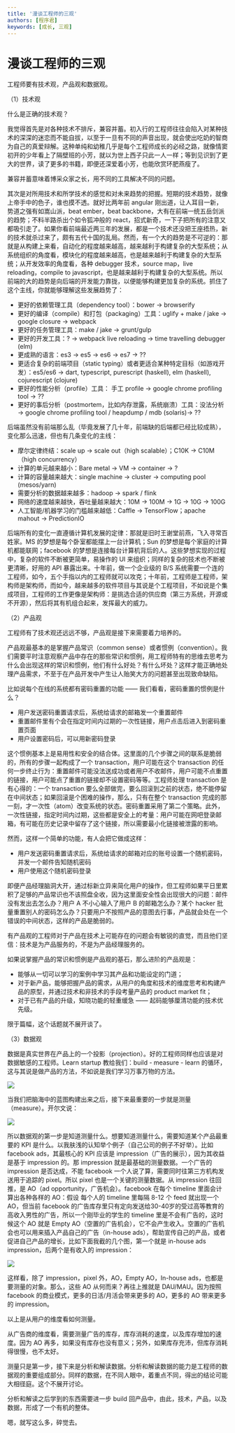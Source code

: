 ```yaml
---
title: '漫谈工程师的三观'
authors: [程序君]
keywords: [成长, 三观]
---
```


# 漫谈工程师的三观

工程师要有技术观，产品观和数据观。

（1）技术观

什么是正确的技术观？

我觉得首先是对各种技术不排斥，兼容并蓄。初入行的工程师往往会陷入对某种技术的深深的迷恋而不能自拔，以至于一旦有不同的声音出现，就会使出吃奶的智商为自己的真爱辩解。这种单纯和幼稚几乎是每个工程师成长的必经之路，就像情窦初开的少年看上了隔壁班的小芳，就以为世上西子只此一人一样；等到见识到了更大的世界，读了更多的书籍，即便还深爱着小芳，也能欣赏环肥燕瘦了。

兼容并蓄意味着博采众家之长，用不同的工具解决不同的问题。

其次是对所用技术和所学技术的感觉和对未来趋势的把握。短期的技术趋势，就像上帝手中的色子，谁也摸不透。就好比两年前 angular 刚出道，让人耳目一新，势道之强有如嵩山派，beat ember，beat backbone，大有在前端一统五岳剑派的趋势；不料半路杀出个如令狐冲般的 react，招式新奇，一下子把所有的注意又都吸引走了。如果你看前端最近两三年的发展，都是一个技术还没把王座捂热，新的技术就杀过来了，颇有五代十国的乱局。然而，有一个大的趋势是不可逆的：那就是从构建上来看，自动化的程度越来越高，越来越利于构建复杂的大型系统；从系统组织的角度看，模块化的程度越来越高，也是越来越利于构建复杂的大型系统；从开发效率的角度看，各种 debugger 技术，source map，live reloading，compile to javascript，也是越来越利于构建复杂的大型系统。所以前端的大的趋势是向后端的开发能力靠拢，以便能够构建更加复杂的系统。抓住了这个主线，你就能够理解这些发展趋势了：

* 更好的依赖管理工具（dependency tool）：bower -> browserify
* 更好的编译（compile）和打包（packaging）工具：uglify + make / jake -> google closure -> webpack
* 更好的任务管理工具：make / jake -> grunt/gulp
* 更好的开发工具：? -> webpack live reloading -> time travelling debugger (elm)
* 更成熟的语言：es3 -> es5 -> es6 -> es7 -> ??
* 更适合复杂的前端项目（static typing）或者更适合某种特定目标（如游戏开发）：es5/es6 -> dart, typescript, purescript (haskell), elm (haskell), cojurescript (clojure)
* 更好的性能分析（profile）工具： 手工 profile -> google chrome profiling tool -> ??
* 更好的事后分析（postmortem，比如内存泄露，系统崩溃）工具：没法分析 -> google chrome profiling tool / heapdump / mdb (solaris)-> ??

后端虽然没有前端那么乱（毕竟发展了几十年，前端缺的后端都已经比较成熟），变化那么迅速，但也有几条变化的主线：

* 摩尔定律终结：scale up -> scale out（high scalable）；C10K -> C10M（high concurrency）
* 计算的单元越来越小：Bare metal -> VM -> container -> ?
* 计算的容量越来越大：single machine -> cluster -> computing pool (mesos/yarn)
* 需要分析的数据越来越多：hadoop -> spark / flink
* 网络的速度越来越快，吞吐量越来越大：10M -> 100M -> 1G -> 10G -> 100G
* 人工智能/机器学习的门槛越来越低：Caffle -> TensorFlow；apache mahout -> PredictionIO

后端所有的变化一直遵循计算机发展的定律：那就是旧时王谢堂前燕，飞入寻常百姓家。MS 的梦想是每个卧室都能摆上一台计算机；Sun 的梦想是每个家庭的计算机都能联网；facebook 的梦想是连接每台计算机背后的人。这些梦想实现的过程中，复杂的软件不断被更简单，易操作的 UI 来组织；同样的复杂的技术也不断被更清晰，好用的 API 暴露出来。十年前，做一个企业级的 B/S 系统需要一个连的工程师，如今，五个手指以内的工程师就可以攻克；十年前，工程师是工程师，架构师是架构师，而如今，越来越多的软件项目与其说是个工程项目，不如说是个集成项目，工程师的工作更像是架构师：是挑选合适的供应商（第三方系统，开源或不开源），然后将其有机组合起来，发挥最大的威力。

（2）产品观

工程师有了技术观还远远不够，产品观是接下来需要着力培养的。

产品观最基本的是掌握产品常识（common sense）或者惯例（convention）。我们需要平时注意观察产品中存在的那些常识和惯例，用工程师特有的思维去思考为什么会出现这样的常识和惯例，他们有什么好处？有什么坏处？这样才能正确地处理产品需求，不至于在产品开发中产生让人贻笑大方的问题甚至出现致命缺陷。

比如说每个在线的系统都有密码重置的功能 —— 我们看看，密码重置的惯例是什么？

* 用户发送密码重置请求后，系统给请求的邮箱发一个重置邮件
* 重置邮件里有个会在指定时间内过期的一次性链接，用户点击后进入到密码重置页面
* 用户设置密码后，可以用新密码登录

这个惯例基本上是易用性和安全的结合体。这里面的几个步骤之间的联系是脆弱的，所有的步骤一起构成了一个 transaction，用户可能在这个 transaction 的任何一步终止行为：重置邮件可能没法送成功或者用户不收邮件，用户可能不点重置的链接，用户可能点了重置的链接却不设置密码等等。工程师处理 transaction 是有心得的：一个 transaction 要么全部做完，要么回滚到之前的状态，绝不能停留在中间状态；如果回滚是个困难的操作，那么，只有在整个 transaction 完成的那一刻，才一次性（atom）改变系统的状态。密码重置采用了第二个策略。此外，一次性链接，指定时间内过期，这些都是安全上的考量：用户可能在网吧登录邮箱，有可能在历史记录中留存了这个链接，所以需要最小化链接被泄露的影响。

然而，这样一个简单的功能，有人会把它做成这样：

* 用户发送密码重置请求后，系统给请求的邮箱对应的账号设置一个随机密码，并发一个邮件告知随机密码
* 用户使用这个随机密码登录

即便产品经理脑洞大开，通过标新立异来简化用户的操作，但工程师如果平日里累积了足够的产品常识也不该照盘全收，因为这里面安全性会出现很大的问题：邮件没有发出去怎么办？用户 A 不小心输入了用户 B 的邮箱怎么办？某个 hacker 批量重置别人的密码怎么办？只要用户不按照产品的意图去行事，产品就会处在一个错误的中间状态，这样的产品是脆弱的。

有产品观的工程师对于产品在技术上可能存在的问题会有敏锐的直觉，而且他们坚信：技术是为产品服务的，不是为产品经理服务的。

如果说掌握产品的常识和惯例是产品观的基石，那么进阶的产品观是：

* 能够从一切可以学习的案例中学习其产品和功能设定的门道；
* 对于新产品，能够把握产品的需求，从用户的角度和技术的维度思考和构建产品的原型，并通过技术和非技术的手段考量产品的 product market fit；
* 对于已有产品的升级，知晓功能的轻重缓急 —— 起码能够厘清功能的技术优先级。

限于篇幅，这个话题就不展开谈了。

（3）数据观

数据是真实世界在产品上的一个投影（projection）。好的工程师同样也应该是对数据敏感的工程师。Learn startup 教给我们：build - measure - learn 的循环，这与其说是做产品的方法，不如说是我们学习万事万物的方法。

![](assets/leanstartup.png)

当我们把脑海中的蓝图构建出来之后，接下来最重要的一步就是测量（measure）。开尔文说：

![](assets/kelvin-measure.jpg)

所以数据观的第一步是知道测量什么。想要知道测量什么，需要知道某个产品最重要的 KPI 是什么。以我肤浅的认知举个例子（自己公司的例子不好举）。比如 facebook ads，其最核心的 KPI 应该是 impression（广告的展示），因为其收益是基于 impression 的。那 impression 就是最基础的测量数据。一个广告的 impression 是否达成，不能 facebook 一个人说了算，需要同时往第三方机构发送用于追踪的 pixel。所以 pixel 也是一个关键的测量数据。从 impression 往回推，是 AO（ad opportunity，广告机会）。facebook 在每个 timeline 里面会计算出各种各样的 AO：假设 每个人的 timeline 里每隔 8-12 个 feed 就出现一个 AO，但当前 facebook 的广告库存里只有定向发送给30-40岁的受过高等教育的高收入男性的广告，所以一个刚毕业的学生的 timeline 里是不会有广告的，这时候这个 AO 就是 Empty AO（空置的广告机会），它不会产生收入。空置的广告机会也可以用来插入产品自己的广告（in-house ads），帮助宣传自己的产品，或者促进自己产品的增长，比如下面我截的几个图，第一个就是 in-house ads impression，后两个是有收入的 impression：

![](assets/fb_ads.jpg)

这样看，除了 impression，pixel 外，AO，Empty AO，In-house ads，也都是要测量的对象。那么，这些 AO 从何而来？再往上推就是 DAU/MAU。因为按照 facebook 的商业模式，更多的日活/月活会带来更多的 AO，更多的 AO 带来更多的 impression。

以上是从用户的维度看如何测量。

从广告商的维度看，需要测量广告的库存，库存消耗的速度，以及库存增加的速度。因为 AO 再多，如果没有库存也没有意义；另外，如果库存充沛，但库存消耗得很慢，也不太好。

测量只是第一步，接下来是分析和解读数据。分析和解读数据的能力是工程师的数据观的重要组成部分。同样的数据，在不同人眼中，着重点不同，得出的结论可能大相径庭。这个不展开讨论。

分析和解读之后学到的东西需要进一步 build 回产品中，由此，技术，产品，以及数据，形成了一个有机的整体。

嗯，就写这么多，碎觉去。
